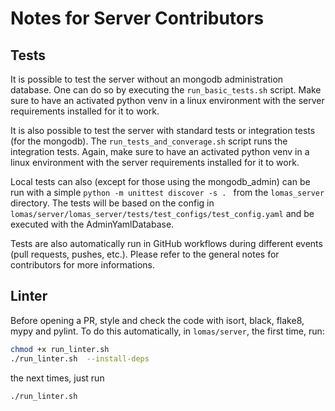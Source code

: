 # Notes for Server Contributors

## Tests

It is possible to test the server without an mongodb administration database. One can do so by executing the `run_basic_tests.sh` script. Make sure to have an activated python venv in a linux environment with the server requirements installed for it to work.

It is also possible to test the server with standard tests or integration tests (for the mongodb).
The `run_tests_and_converage.sh` script runs the integration tests. Again, make sure to have an activated python venv in a linux environment with the server requirements installed for it to work.

Local tests can also (except for those using the mongodb_admin) can be run with a simple `python -m unittest discover -s . ` from the `lomas_server` directory. The tests will be based on the config in `lomas/server/lomas_server/tests/test_configs/test_config.yaml` and be executed with the AdminYamlDatabase. 

Tests are also automatically run in GitHub workflows during different events (pull requests, pushes, etc.). Please refer to the general notes for contributors for more informations.

## Linter
Before opening a PR, style and check the code with isort, black, flake8, mypy and pylint. To do this automatically, in `lomas/server`, the first time, run: 
```bash
chmod +x run_linter.sh
./run_linter.sh  --install-deps
```
the next times, just run
```bash
./run_linter.sh
```
